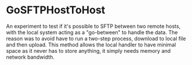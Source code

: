 # GoSFTPHostToHost

An experiment to test if it's possible to SFTP between two remote hosts, with the local system acting as a "go-between" to handle the data. The reason was to avoid have to run a two-step process, download to local file and then upload. This method allows the local handler to have minimal space as it never has to store anything, it simply needs memory and network bandwidth.
